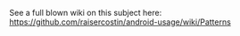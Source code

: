 See a full blown wiki on this subject here: https://github.com/raisercostin/android-usage/wiki/Patterns